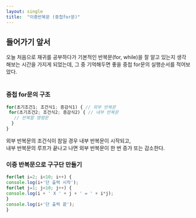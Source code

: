 ```yaml
---
layout: single
title:  "이중반복문 (중첩for문)"
---
```



## **들어가기 앞서**

오늘 처음으로 재귀를 공부하다가 기본적인 반복문(for, while)을 잘 알고 있는지 생각해보는 시간을 가지게 되었는데, 그 중 기억해두면 좋을 중첩 for문의 실행순서를 적어보았다.
<br></br>
### **중첩 for문의 구조**

```JavaScript
for(초기조건1; 조건식1; 증감식1) { // 외부 반복문
 for(초기조건2; 조건식2; 증감식2) { // 내부 반복문
   // 반복할 명령문
  }
}
```

외부 반복문의 조건식이 참일 경우 내부 반복문이 시작되고,<br>
내부 반복문의 루프가 끝나고 나면 외부 반복문이 한 번 증가 또는 감소한다.

### **이중 반복문으로 구구단 만들기**

```JavaScript
for(let i=2; i<10; i++) {
console.log(i+'단 출력 시작');
for(let j=1; j<10; j++) {
console.log(i + ' X ' + j + ' = ' + i*j);
}
console.log(i+'단 출력 끝');
}
```
